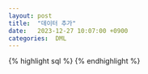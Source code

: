 ```yaml
---
layout: post
title:  "데이터 추가"
date:   2023-12-27 10:07:00 +0900
categories:  DML
---
```


{% highlight sql %}
{% endhighlight %}